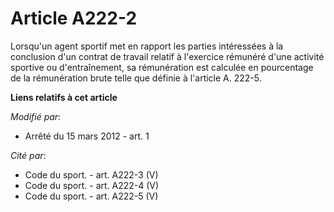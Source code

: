 # Article A222-2

Lorsqu'un agent sportif met en rapport les parties intéressées à la conclusion d'un contrat de travail relatif à l'exercice
rémunéré d'une activité sportive ou d'entraînement, sa rémunération est calculée en pourcentage de la rémunération brute
telle que définie à l'article A. 222-5.

**Liens relatifs à cet article**

_Modifié par_:

  - Arrêté du 15 mars 2012 - art. 1

_Cité par_:

  - Code du sport. - art. A222-3 (V)
  - Code du sport. - art. A222-4 (V)
  - Code du sport. - art. A222-5 (V)

